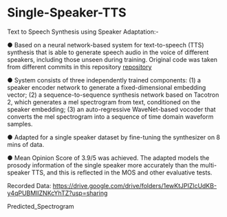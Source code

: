 # Single-Speaker-TTS
Text to Speech Synthesis using Speaker Adaptation:-

● Based on a neural network-based system for text-to-speech (TTS) synthesis that is able to generate speech audio in the voice of different speakers, including those unseen during training. Original code was taken from different commits in this repository [repository](https://github.com/CorentinJ/Real-Time-Voice-Cloning/tree/054f16ecc186d8d4fa280a890a67418e6b9667a8)

● System consists of three independently trained components: (1) a speaker encoder network to generate a fixed-dimensional embedding vector; (2) a sequence-to-sequence synthesis network based on Tacotron 2, which generates a mel spectrogram from text, conditioned on the speaker embedding; (3) an auto-regressive WaveNet-based vocoder that converts the mel spectrogram into a sequence of time domain waveform samples.

● Adapted for a single speaker dataset by fine-tuning the synthesizer on 8 mins of data.

● Mean Opinion Score of 3.9/5 was achieved. The adapted models the prosody information of the single speaker more accurately than the multi-speaker TTS, and this is reflected in the MOS and other evaluative tests.

Recorded Data: https://drive.google.com/drive/folders/1ewKtJPIZlcUdKB-y4qPUBMlIZNKcYhTZ?usp=sharing

Predicted_Spectrogram
